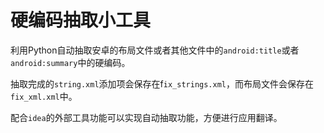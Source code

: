 # 硬编码抽取小工具

利用Python自动抽取安卓的布局文件或者其他文件中的`android:title`或者`android:summary`中的硬编码。

抽取完成的`string.xml`添加项会保存在f`ix_strings.xml`，而布局文件会保存在`fix_xml.xml`中。

配合`idea`的外部工具功能可以实现自动抽取功能，方便进行应用翻译。